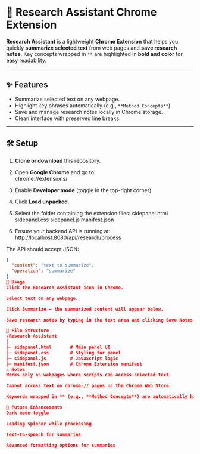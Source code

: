 # 🧠 Research Assistant Chrome Extension

**Research Assistant** is a lightweight **Chrome Extension** that helps you quickly **summarize selected text** from web pages and **save research notes**. Key concepts wrapped in `**` are highlighted in **bold and color** for easy readability.

---

## ✨ Features

- Summarize selected text on any webpage.
- Highlight key phrases automatically (e.g., `**Method Concepts**`).
- Save and manage research notes locally in Chrome storage.
- Clean interface with preserved line breaks.

---

## 🛠 Setup

1. **Clone or download** this repository.
2. Open **Google Chrome** and go to:  
chrome://extensions/

3. Enable **Developer mode** (toggle in the top-right corner).
4. Click **Load unpacked**.
5. Select the folder containing the extension files:
sidepanel.html
sidepanel.css
sidepanel.js
manifest.json

6. Ensure your backend API is running at:  
http://localhost:8080/api/research/process

The API should accept JSON:
```json
{
  "content": "text to summarize",
  "operation": "summarize"
}
📝 Usage
Click the Research Assistant icon in Chrome.

Select text on any webpage.

Click Summarize — the summarized content will appear below.

Save research notes by typing in the text area and clicking Save Notes.

📂 File Structure
/Research-Assistant
│
├─ sidepanel.html       # Main panel UI
├─ sidepanel.css        # Styling for panel
├─ sidepanel.js         # JavaScript logic
├─ manifest.json        # Chrome Extension manifest
⚠️ Notes
Works only on webpages where scripts can access selected text.

Cannot access text on chrome:// pages or the Chrome Web Store.

Keywords wrapped in ** (e.g., **Method Concepts**) are automatically highlighted.

🚀 Future Enhancements
Dark mode toggle

Loading spinner while processing

Text-to-speech for summaries

Advanced formatting options for summaries
